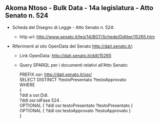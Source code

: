 ## Akoma Ntoso - Bulk Data - 14a legislatura - Atto Senato n. 524 ##

* Scheda del Disegno di Legge - Atto Senato n. 524:
	* http url: http://www.senato.it/leg/14/BGT/Schede/Ddliter/15265.htm

* Riferimenti al sito OpenData del Senato http://dati.senato.it/:
	* Link OpenData: http://dati.senato.it/ddl/15265
	* Query SPARQL per i documenti relativi all'Atto Senato:

        PREFIX osr: <http://dati.senato.it/osr/>  
		SELECT DISTINCT ?testoPresentato ?testoApprovato  
		WHERE  
		{  
		    ?ddl a osr:Ddl.  
		    ?ddl osr:idFase 524 .  
		    OPTIONAL { ?ddl osr:testoPresentato ?testoPresentato }  
		    OPTIONAL { ?ddl osr:testoApprovato ?testoApprovato }  
		}
		